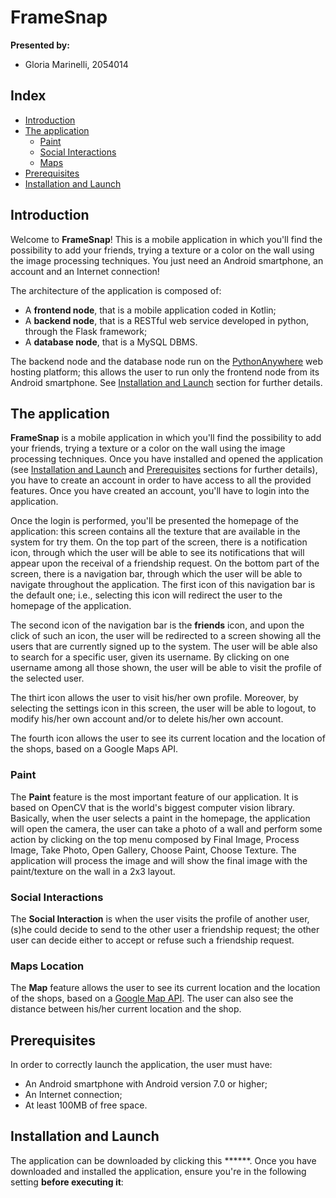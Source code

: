 # FrameSnap

**Presented by:**

- Gloria Marinelli, 2054014

## Index

- [Introduction](#introduction)
- [The application](#the-application)
  - [Paint](#paint)
  - [Social Interactions](#social-interactions)
  - [Maps](#maps)
- [Prerequisites](#prerequisites)
- [Installation and Launch](#installation-and-launch)

## Introduction

Welcome to **FrameSnap**! This is a mobile application in which you'll find the possibility to add your friends, trying a texture or a color on the wall using the image processing techniques. You just need an Android smartphone, an account and an Internet connection!

The architecture of the application is composed of:

- A **frontend node**, that is a mobile application coded in Kotlin;
- A **backend node**, that is a RESTful web service developed in python, through the Flask framework;
- A **database node**, that is a MySQL DBMS.

The backend node and the database node run on the [PythonAnywhere](https://www.pythonanywhere.com/) web hosting platform; this allows the user to run only the frontend node from its Android smartphone. See [Installation and Launch](#installation-and-launch) section for further details.

## The application

**FrameSnap** is a mobile application in which you'll find the possibility to add your friends, trying a texture or a color on the wall using the image processing techniques. Once you have installed and opened the application (see [Installation and Launch](#installation-and-launch) and [Prerequisites](#prerequisites) sections for further details), you have to create an account in order to have access to all the provided features. Once you have created an account, you'll have to login into the application.

Once the login is performed, you'll be presented the homepage of the application: this screen contains all the texture that are available in the system for try them. On the top part of the screen, there is a notification icon, through which the user will be able to see its notifications that will appear upon the receival of a friendship request. On the bottom part of the screen, there is a navigation bar, through which the user will be able to navigate throughout the application. The first icon of this navigation bar is the default one; i.e., selecting this icon will redirect the user to the homepage of the application.

The second icon of the navigation bar is the **friends** icon, and upon the click of such an icon, the user will be redirected to a screen showing all the users that are currently signed up to the system. The user will be able also to search for a specific user, given its username. By clicking on one username among all those shown, the user will be able to visit the profile of the selected user.

The thirt icon allows the user to visit his/her own profile. Moreover, by selecting the settings icon in this screen, the user will be able to logout, to modify his/her own account and/or to delete his/her own account.

The fourth icon allows the user to see its current location and the location of the shops, based on a Google Maps API.

### Paint

The **Paint** feature is the most important feature of our application. It is based on OpenCV that is the world's biggest computer vision library. Basically, when the user selects a paint in the homepage, the application will open the camera, the user can take a photo of a wall and perform some action by clicking on the top menu composed by Final Image, Process Image, Take Photo, Open Gallery, Choose Paint, Choose Texture. The application will process the image and will show the final image with the paint/texture on the wall in a 2x3 layout.

### Social Interactions

The **Social Interaction** is when the user visits the profile of another user, (s)he could decide to send to the other user a friendship request; the other user can decide either to accept or refuse such a friendship request. 

### Maps Location

The **Map** feature allows the user to see its current location and the location of the shops, based on a [Google Map API](https://developers.google.com/maps/documentation/android-sdk). The user can also see the distance between his/her current location and the shop.

## Prerequisites

In order to correctly launch the application, the user must have:

- An Android smartphone with Android version 7.0 or higher;
- An Internet connection;
- At least 100MB of free space.

## Installation and Launch

The application can be downloaded by clicking this ******. Once you have downloaded and installed the application, ensure you're in the following setting **before executing it**:
